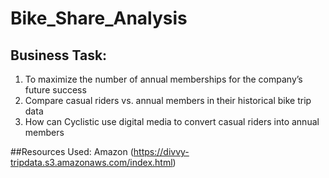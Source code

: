 # Bike_Share_Analysis

## Business Task: 
1)	To maximize the number of annual memberships for the company’s future success
2)	Compare casual riders vs. annual members in their historical bike trip data
3)	How can Cyclistic use digital media to convert casual riders into annual members

##Resources Used: 
Amazon (https://divvy-tripdata.s3.amazonaws.com/index.html)
